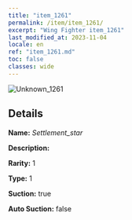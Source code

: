 ```yaml
---
title: "item_1261"
permalink: /item/item_1261/
excerpt: "Wing Fighter item_1261"
last_modified_at: 2023-11-04
locale: en
ref: "item_1261.md"
toc: false
classes: wide
---
```



 ![Unknown_1261](/images/item/Settlement_star_p.png)



## Details

 **Name:** *Settlement_star* 

 **Description:** 

 **Rarity:** 1 

 **Type:** 1 

 **Suction:** true 

 **Auto Suction:** false 


